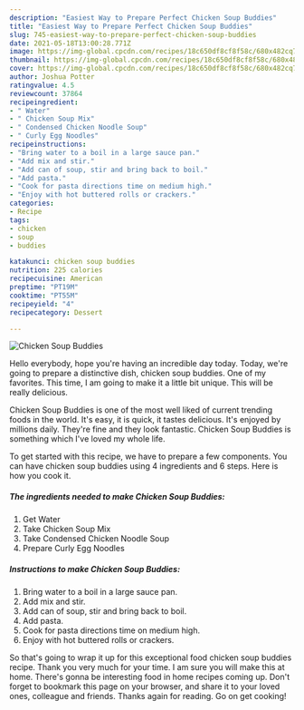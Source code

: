 ```yaml
---
description: "Easiest Way to Prepare Perfect Chicken Soup Buddies"
title: "Easiest Way to Prepare Perfect Chicken Soup Buddies"
slug: 745-easiest-way-to-prepare-perfect-chicken-soup-buddies
date: 2021-05-18T13:00:28.771Z
image: https://img-global.cpcdn.com/recipes/18c650df8cf8f58c/680x482cq70/chicken-soup-buddies-recipe-main-photo.jpg
thumbnail: https://img-global.cpcdn.com/recipes/18c650df8cf8f58c/680x482cq70/chicken-soup-buddies-recipe-main-photo.jpg
cover: https://img-global.cpcdn.com/recipes/18c650df8cf8f58c/680x482cq70/chicken-soup-buddies-recipe-main-photo.jpg
author: Joshua Potter
ratingvalue: 4.5
reviewcount: 37864
recipeingredient:
- " Water"
- " Chicken Soup Mix"
- " Condensed Chicken Noodle Soup"
- " Curly Egg Noodles"
recipeinstructions:
- "Bring water to a boil in a large sauce pan."
- "Add mix and stir."
- "Add can of soup, stir and bring back to boil."
- "Add pasta."
- "Cook for pasta directions time on medium high."
- "Enjoy with hot buttered rolls or crackers."
categories:
- Recipe
tags:
- chicken
- soup
- buddies

katakunci: chicken soup buddies 
nutrition: 225 calories
recipecuisine: American
preptime: "PT19M"
cooktime: "PT55M"
recipeyield: "4"
recipecategory: Dessert

---
```



![Chicken Soup Buddies](https://img-global.cpcdn.com/recipes/18c650df8cf8f58c/680x482cq70/chicken-soup-buddies-recipe-main-photo.jpg)

Hello everybody, hope you're having an incredible day today. Today, we're going to prepare a distinctive dish, chicken soup buddies. One of my favorites. This time, I am going to make it a little bit unique. This will be really delicious.



Chicken Soup Buddies is one of the most well liked of current trending foods in the world. It's easy, it is quick, it tastes delicious. It's enjoyed by millions daily. They're fine and they look fantastic. Chicken Soup Buddies is something which I've loved my whole life.


To get started with this recipe, we have to prepare a few components. You can have chicken soup buddies using 4 ingredients and 6 steps. Here is how you cook it.

<!--inarticleads1-->

##### The ingredients needed to make Chicken Soup Buddies:

1. Get  Water
1. Take  Chicken Soup Mix
1. Take  Condensed Chicken Noodle Soup
1. Prepare  Curly Egg Noodles




<!--inarticleads2-->

##### Instructions to make Chicken Soup Buddies:

1. Bring water to a boil in a large sauce pan.
1. Add mix and stir.
1. Add can of soup, stir and bring back to boil.
1. Add pasta.
1. Cook for pasta directions time on medium high.
1. Enjoy with hot buttered rolls or crackers.




So that's going to wrap it up for this exceptional food chicken soup buddies recipe. Thank you very much for your time. I am sure you will make this at home. There's gonna be interesting food in home recipes coming up. Don't forget to bookmark this page on your browser, and share it to your loved ones, colleague and friends. Thanks again for reading. Go on get cooking!
